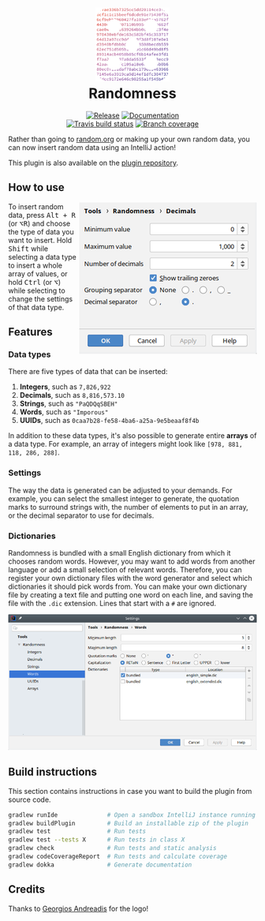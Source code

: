 <h1 align="center">
<img src=".github/logo.png" width="150"/>
<br/>
Randomness
</h1>

<p align="center">
    <a href="https://plugins.jetbrains.com/plugin/9836-randomness"><img src="https://img.shields.io/github/release/FWDekker/intellij-randomness.svg?style=for-the-badge" alt="Release" /></a>
    <a href="https://fwdekker.github.io/intellij-randomness/"><img src="https://img.shields.io/badge/documentation-ready-blue.svg?style=for-the-badge" alt="Documentation" /></a>
    <br />
    <a href="https://travis-ci.org/FWDekker/intellij-randomness"><img src="https://img.shields.io/travis/FWDekker/intellij-randomness/master.svg?style=for-the-badge" alt="Travis build status" /></a>
    <a href="https://codecov.io/gh/FWDekker/intellij-randomness"><img src="https://img.shields.io/codecov/c/github/FWDekker/intellij-randomness.svg?style=for-the-badge" alt="Branch coverage" /></a>
</p>

Rather than going to [random.org](https://www.random.org/) or making up your own random data, you can now insert random data using an IntelliJ action!

This plugin is also available on the [plugin repository](https://plugins.jetbrains.com/plugin/9836-randomness).


## How to use
<img align="right" src=".github/string-settings-cropped.png" alt="String settings" />

To insert random data, press <kbd>Alt + R</kbd> (or <kbd>⌥R</kbd>) and choose the type of data you want to insert. Hold <kbd>Shift</kbd> while selecting a data type to insert a whole array of values, or hold <kbd>Ctrl</kbd> (or <kbd>⌥</kbd>) while selecting to change the settings of that data type.


## Features
### Data types
There are five types of data that can be inserted:
1. **Integers**, such as `7,826,922`
2. **Decimals**, such as `8,816,573.10`
3. **Strings**, such as `"PaQDQqSBEH"`
4. **Words**, such as `"Imporous"`
5. **UUIDs**, such as `0caa7b28-fe58-4ba6-a25a-9e5beaaf8f4b`

In addition to these data types, it's also possible to generate entire **arrays** of a data type. For example, an array of integers might look like `[978, 881, 118, 286, 288]`.

### Settings
The way the data is generated can be adjusted to your demands. For example, you can select the smallest integer to generate, the quotation marks to surround strings with, the number of elements to put in an array, or the decimal separator to use for decimals.

### Dictionaries
Randomness is bundled with a small English dictionary from which it chooses random words. However, you may want to add words from another language or add a small selection of relevant words. Therefore, you can register your own dictionary files with the word generator and select which dictionaries it should pick words from. You can make your own dictionary file by creating a text file and putting one word on each line, and saving the file with the `.dic` extension. Lines that start with a `#` are ignored.

<p align="center"><img src=".github/word-settings.png" alt="Dictionary settings" /></p>


## Build instructions
This section contains instructions in case you want to build the plugin from source code.

```bash
gradlew runIde              # Open a sandbox IntelliJ instance running the plugin
gradlew buildPlugin         # Build an installable zip of the plugin
gradlew test                # Run tests
gradlew test --tests X      # Run tests in class X
gradlew check               # Run tests and static analysis
gradlew codeCoverageReport  # Run tests and calculate coverage
gradlew dokka               # Generate documentation
```


## Credits
Thanks to [Georgios Andreadis](https://github.com/gandreadis) for the logo!
